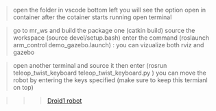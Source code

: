 > open the folder in vscode 
> bottom left you will see the option open in container
> after the cotainer starts running open terminal

> go to mr_ws and build the package one (catkin build)
> source the workspace (source devel/setup.bash)
> enter the command (roslaunch arm_control demo_gazebo.launch)
  : you can vizualize both rviz and gazebo 

> open another terminal and source it
> then enter (rosrun teleop_twist_keyboard teleop_twist_keyboard.py )
> you can move the robot by entering the keys specified (make sure to keep this termianl on top)

>>>[Droid1 robot](droid.png)
